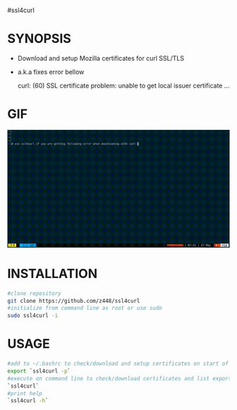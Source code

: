 #ssl4curl

# SYNOPSIS

- Download and setup Mozilla certificates for curl SSL/TLS
- a.k.a fixes error bellow

    curl: (60) SSL certificate problem: unable to get local issuer certificate ...

# GIF

![ssl4curl](https://raw.githubusercontent.com/z448/ssl4curl/master/ssl4curl.gif)

# INSTALLATION

```bash
#clone repository
git clone https://github.com/z448/ssl4curl
#initialize from command line as root or use sudo
sudo ssl4curl -i
```

# USAGE

```bash
#add to ~/.bashrc to check/download and setup certificates on start of every session
export `ssl4curl -p`
#execute on command line to check/download certificates and list export string. You can add output string into your ~/.bashrc in which case certificate setup will be skiped on start of session.
`ssl4curl`
#print help
`ssl4curl -h`
```
